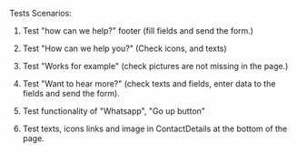 Tests Scenarios:

1. Test "how can we help?" footer (fill fields and send the form.)

2. Test "How can we help you?" (Check icons, and texts)

3. Test "Works for example" (check pictures are not missing in the page.)

4. Test "Want to hear more?" (check texts and fields, enter data to the fields and send the form).

5. Test functionality of "Whatsapp", "Go up button"

6. Test texts, icons links and image in ContactDetails at the bottom of the page. 
